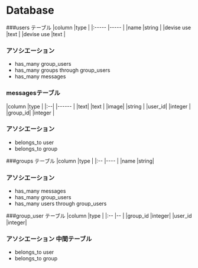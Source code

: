 # Database

###users テーブル
|column               |type    |
|:-----               |-----   |
|name                 |string  |
|devise use           |text    |
|devise use           |text    |

### アソシエーション
+ has_many group_users
+ has_many groups through group_users
+ has_many messages


### messagesテーブル
|column               |type    |
|:--|                 |------  |
|text|                |text    |
|image|               |string  |
|user_id|             |integer |
|group_id|            |integer |

### アソシエーション
+ belongs_to user
+ belongs_to group


###groups テーブル
|column                |type  |
|:--                   |----  |
|name                  |string|

### アソシエーション
+ has_many messages
+ has_many group_users
+ has_many users through group_users

###group_user テーブル
|column                |type   |
|:--                   |--     |
|group_id              |integer|
|user_id               |integer|

### アソシエーション 中間テーブル
+ belongs_to user
+ belongs_to group
